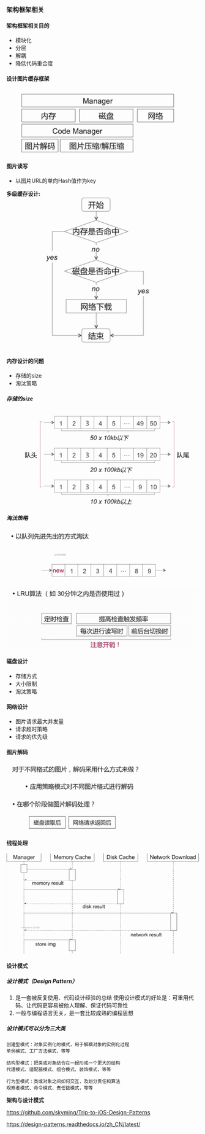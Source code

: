 ### 架构框架相关

#### 架构框架相关目的
* 模块化
* 分层
* 解耦
* 降低代码重合度



#### 设计图片缓存框架

![](./img/Snip20190310_106.png)

#### 图片读写

* 以图片URL的单向Hash值作为key

**多级缓存设计:**
![](./img/Snip20190310_107.png)

#### 内存设计的问题
* 存储的size
* 淘汰策略


#####  存储的size
![](./img/Snip20190310_110.png)
##### 淘汰策略

![](./img/Snip20190310_111.png)


![](./img/Snip20190310_112.png)


#### 磁盘设计
* 存储方式
* 大小限制
* 淘汰策略

#### 网络设计
* 图片请求最大并发量
* 请求超时策略
* 请求的优先级

#### 图片解码

![](./img/Snip20190310_113.png)


#### 线程处理
![](./img/Snip20190310_114.png)


#### 设计模式
##### 设计模式（Design Pattern）
1. 是一套被反复使用、代码设计经验的总结
使用设计模式的好处是：可重用代码、让代码更容易被他人理解、保证代码可靠性
2. 一般与编程语言无关，是一套比较成熟的编程思想

##### 设计模式可以分为三大类

```
创建型模式：对象实例化的模式，用于解耦对象的实例化过程
单例模式、工厂方法模式，等等

```



```
结构型模式：把类或对象结合在一起形成一个更大的结构
代理模式、适配器模式、组合模式、装饰模式，等等
```


```
行为型模式：类或对象之间如何交互，及划分责任和算法
观察者模式、命令模式、责任链模式，等等
```



**架构与设计模式**

https://github.com/skyming/Trip-to-iOS-Design-Patterns

https://design-patterns.readthedocs.io/zh_CN/latest/

 